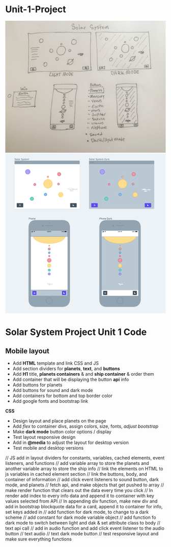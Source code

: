 # Unit-1-Project

![wireframDrawing](css/wireframe.jpg)
![Wireframe](css/Wireframe-solarsystem.png)


# Solar System Project Unit 1 Code 

## Mobile layout 
* Add **HTML** template and link CSS and JS
* Add section dividers for **planets**, **text**, and **buttons**
* Add **H1** title, **planets containers** & and **ship container** & order them 
* Add container that will be displaying the button **api** info
* Add buttons for planets
* Add buttons for sound and dark mode 
* Add containers for bottom and top border color
* Add google fonts and bootstrap link 

**CSS** 
* Design layout and place planets on the page
* Add _flex_ to container divs, assign colors, size, fonts, _adjust bootstrap_ 
* Make **dark mode** button color options / display
* Test layout responsive design 
* Add in **@media** to adjust the layout for desktop version 
* Test mobile and desktop versions

// JS add in layout dividers for constants, variables, cached elements, event listeners, and functions 
// add variable array to store the planets and another variable array to store the ship info 
// link the elements on HTML to js variables in cached element section 
// link the buttons, body, and container of information 
// add click event listeners to sound button, dark mode, and planets
// fetch api, and make objects that get pushed to array
// make render function that clears out the data every time you click
// In render add index to every info data and append it to container with key values selected from API
// In appending div function, make new div and add in bootstrap blockquote data for a card, append it to container for info, set keys added in
// add function for dark mode, to change to a dark scheme
// add constant for dark mode variable object
// add function fo dark mode to switch between light and dak & set attribute class to body
// text api call 
// add in audio function and add click event listener to the audio button 
// text audio 
// text dark mode button 
// test responsive layout and make sure everything functions 









